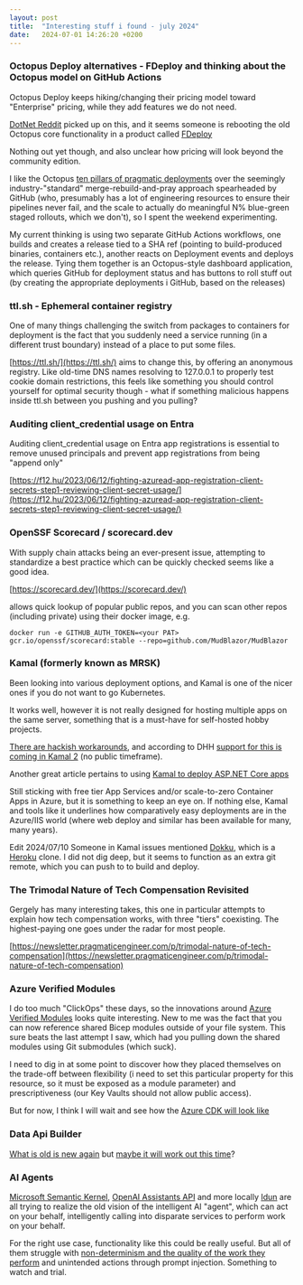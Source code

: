 ```yaml
---
layout: post
title:  "Interesting stuff i found - july 2024"
date:   2024-07-01 14:26:20 +0200
---
```

### Octopus Deploy alternatives - FDeploy and thinking about the Octopus model on GitHub Actions
Octopus Deploy keeps hiking/changing their pricing model toward "Enterprise" pricing, while they add features we do not need.

[DotNet Reddit](https://www.reddit.com/r/dotnet/comments/125otok/octopus_deploy_alternatives/) picked up on this, and it seems someone 
is rebooting the old Octopus core functionality in a product called [FDeploy](https://www.fdeploy.com/)

Nothing out yet though, and also unclear how pricing will look beyond the community edition.

I like the Octopus [ten pillars of pragmatic deployments](https://octopus.com/whitepapers/ten-pillars-of-pragmatic-deployments) over the
seemingly industry-"standard" merge-rebuild-and-pray approach spearheaded by GitHub (who, presumably has a lot of engineering resources to 
ensure their pipelines never fail, and the scale to actually do meaningful N% blue-green staged rollouts, which we don't), so I spent the weekend experimenting.

My current thinking is using two separate GitHub Actions workflows, one builds and creates a release tied to a SHA ref (pointing to build-produced binaries, containers etc.), another reacts on Deployment
events and deploys the release. Tying them together is an Octopus-style dashboard application, which queries GitHub for deployment status and has 
buttons to roll stuff out (by creating the appropriate deployments i GitHub, based on the releases)

### ttl.sh - Ephemeral container registry
One of many things challenging the switch from packages to containers for deployment is the fact that you suddenly need a service running (in a different trust boundary) instead of a place to put some files.

[https://ttl.sh/](https://ttl.sh/) aims to change this, by offering an anonymous registry. Like old-time DNS names resolving to 127.0.0.1 to properly test cookie domain restrictions, this feels like something you should control yourself for optimal security though - what if something malicious happens inside ttl.sh between you pushing and you pulling?

### Auditing client_credential usage on Entra
Auditing client_credential usage on Entra app registrations is essential to remove unused principals and prevent app registrations from being "append only"

[https://f12.hu/2023/06/12/fighting-azuread-app-registration-client-secrets-step1-reviewing-client-secret-usage/](https://f12.hu/2023/06/12/fighting-azuread-app-registration-client-secrets-step1-reviewing-client-secret-usage/)

### OpenSSF Scorecard / scorecard.dev
With supply chain attacks being an ever-present issue, attempting to standardize a best practice which can be quickly checked seems like a good idea.

[https://scorecard.dev/](https://scorecard.dev/)

allows quick lookup of popular public repos, and you can scan other repos (including private) using their docker image, e.g.

`docker run -e GITHUB_AUTH_TOKEN=<your PAT> gcr.io/openssf/scorecard:stable --repo=github.com/MudBlazor/MudBlazor`

### Kamal (formerly known as MRSK)
Been looking into various deployment options, and Kamal is one of the nicer ones if you do not want to go Kubernetes.

It works well, however it is not really designed for hosting multiple apps on the same server, something that is a must-have for self-hosted hobby projects.

[There are hackish workarounds](https://github.com/basecamp/kamal/discussions/257), and according to DHH [support for this is coming in Kamal 2](https://twitter.com/dhh/status/1766151697817313628) (no public timeframe).

Another great article pertains to using [Kamal to deploy ASP.NET Core apps](https://chekkan.com/2024/05/24/kamal-deploy-asp-net-core-website.html)

Still sticking with free tier App Services and/or scale-to-zero Container Apps in Azure, but it is something to keep an eye on. If nothing else, Kamal and tools like it underlines how comparatively easy deployments are in the Azure/IIS world 
(where web deploy and similar has been available for many, many years).

Edit 2024/07/10 Someone in Kamal issues mentioned [Dokku](https://dokku.com/docs/getting-started/installation/), which is a [Heroku](https://www.heroku.com/) clone. I did not dig deep, but it seems to function as an extra git remote, which you can push to to build and deploy.

### The Trimodal Nature of Tech Compensation Revisited
Gergely has many interesting takes, this one in particular attempts to explain how tech compensation works, with three "tiers" coexisting. The highest-paying one goes under the radar for most people. 

[https://newsletter.pragmaticengineer.com/p/trimodal-nature-of-tech-compensation](https://newsletter.pragmaticengineer.com/p/trimodal-nature-of-tech-compensation)

### Azure Verified Modules
I do too much "ClickOps" these days, so the innovations around [Azure Verified Modules](https://azure.github.io/Azure-Verified-Modules/concepts/what-why-how/) looks quite interesting. New to me was the fact that you can now 
reference shared Bicep modules outside of your file system. This sure beats the last attempt I saw, which had you pulling down the shared modules using Git submodules (which suck). 

I need to dig in at some point to discover how they placed themselves on the trade-off between flexibility (i need to set this particular property for this resource, so it must be exposed as a module parameter) and prescriptiveness 
(our Key Vaults should not allow public access).

But for now, I think I will wait and see how the [Azure CDK will look like](https://x.com/davidfowl/status/1800785055620698587)

### Data Api Builder
[What is old is new again](https://learn.microsoft.com/en-us/visualstudio/data-tools/windows-communication-foundation-services-and-wcf-data-services-in-visual-studio?view=vs-2022&tabs=csharp#what-are-wcf-data-services) but [maybe it will work out this time](https://github.com/Azure/data-api-builder)?

### AI Agents
[Microsoft Semantic Kernel](https://github.com/microsoft/semantic-kernel), [OpenAI Assistants API](https://platform.openai.com/docs/assistants/overview) and more locally [Idun](https://mjolner.dk/idunai/) are all trying to realize the old vision of the intelligent AI "agent", which can act on your behalf, intelligently calling into disparate services to perform work on your behalf.

For the right use case, functionality like this could be really useful. But all of them struggle with [non-determinism and the quality of the work they perform](https://valoremreply.com/post/understanding-semantic-kernel/) and unintended actions through prompt injection. Something to watch and trial.
